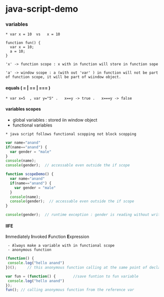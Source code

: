 # java-script-demo

### variables ###

```
* var x = 10  vs   x = 10
```
```
function fun() {
  var x = 10;
  a = 10;
}

'x' -> function scope : x with in function will store in function sope

'a' -> window scope : a (with out 'var' ) in function will not be part of function scope, it will be part of wiindow object.

```

#### equals ( = | == | === ) ####
```
* var x=5  , var y="5" .   x==y -> true .   x===y -> false
```


#### variables scopes ####
* global variables : stored iin window object
* functional variables 
``` 
* java script follows functional scopping not block scopping
```
```javascript
var name="anand"
if(name=="anand") {
  var gender = "male"
}
console(name);
console(gender);  // accessable even outside the if scope
```
```javascript
function scopeDemo() {
  var name="anand"
  if(name=="anand") {
    var gender = "male"
  }
  console(name);
  console(gender);  // accessable even outside the if scope
}

console(gender);  // runtime exception : gender is reading without write operation

```

#### IIFE ####

**I**mmediately **I**nvoked **F**unction **E**xpression

```
 - Always make a variable with in functional scope 
 - anonymous function
```

```javascript
(function() {
 console.log("hello anand")
})();     // this anonymous function calling at the same point of declaration - > IIFE  
```


```javascript
var fun = (function() {        //save funtion to fun variable
 console.log("hello anand")
});
fun(); // calling anonymous function from the reference var
```
